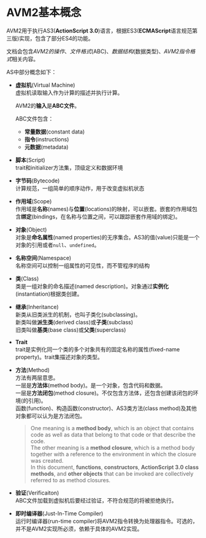 # AVM2基本概念

AVM2用于执行AS3(**ActionScript 3.0**)语言，根据ES3(**ECMAScript**语言规范第三版)实现，包含了部分ES4的功能。

文档会包含*AVM2的操作*、*文件格式*(ABC)、*数据结构*(数据类型)、*AVM2指令格式*相关内容。

AS中部分概念如下：

- **虚拟机**(Virtual Machine)  
	虚拟机读取输入作为计算的描述并执行计算。  
	
	AVM2的**输入**是**ABC文件**。  

	ABC文件包含：	
	- **常量数据**(constant data)	
	- **指令**(instructions)	
	- **元数据**(metadata)
- **脚本**(Script)  
	trait和initializer方法集，顶级定义和数据环境
	
- **字节码**(Bytecode)  
	计算规范，一组简单的顺序动作，用于改变虚拟机状态
	
- **作用域**(Scope)  
	作用域是**名称**(names)与**位置**(locations)的映射，可以嵌套。嵌套的作用域包含**绑定**(bindings，在名称与位置之间，可以跟踪嵌套作用域的绑定)。
	
- **对象**(Object)  
	对象是**命名属性**(named properties)的无序集合。AS3的值(value)只能是一个对象的引用或者`null`、`undefined`。
	
- **名称空间**(Namespace)		
	名称空间可以控制一组属性的可见性，而不管程序的结构
	
- **类**(Class)	
	类是一组对象的命名描述(named description)。对象通过**实例化**(instantiation)根据类创建。
	
- **继承**(Inheritance)	
	新类从旧类派生的机制，也叫子类化(subclassing)。	
	新类叫做**派生类**(derived class)或**子类**(subclass)		
	旧类叫做**基类**(base class)或**父类**(superclass)
	
- **Trait**		
	trait是实例化同一个类的多个对象共有的固定名称的属性(fixed-name property)。trait集描述对象的类型。
	
- **方法**(Method)	
	方法有两层意思。	
	一层是**方法体**(method body)。是一个对象，包含代码和数据。	
	一层是**方法闭包**(method closure)。不仅包含方法体，还包含创建该闭包的环境(的引用)。		
	函数(function)、构造函数(constructor)、AS3类方法(class method)及其他对象都可以认为是方法闭包。	
	
	> One meaning is a **method body**, which is
an object that contains code as well as data that belong to that code or that describe the code. 	
The other
meaning is a **method closure**, which is a method body together with a reference to the environment in which
the closure was created. 	
In this document, **functions**, **constructors**, **ActionScript 3.0 class methods**, and
**other objects** that can be invoked are collectively referred to as method closures.

- **验证**(Verificaiton)	
	ABC文件加载到虚拟机后要经过验证，不符合规范的将被拒绝执行。
	
- **即时编译器**(Just-In-Time Compiler)	
	运行时编译器(run-time compiler)将AVM2指令转换为处理器指令。可选的，并不是AVM2实现所必须，依赖于具体的AVM2实现。